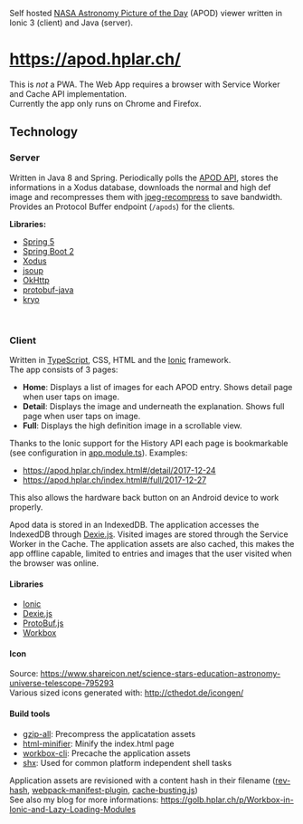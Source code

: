 Self hosted [NASA Astronomy Picture of the Day](https://apod.nasa.gov/apod/astropix.html) (APOD) viewer written in Ionic 3 (client) and Java (server).

# https://apod.hplar.ch/

This is *not* a PWA. The Web App requires a browser with Service Worker and Cache API implementation.    
Currently the app only runs on Chrome and Firefox. 

## Technology

### Server
Written in Java 8 and Spring. 
Periodically polls the [APOD API](https://api.nasa.gov/api.html), stores the informations in a Xodus database, downloads the normal and high def image and recompresses them with [jpeg-recompress](https://github.com/danielgtaylor/jpeg-archive) to save bandwidth.      
Provides an Protocol Buffer endpoint (`/apods`) for the clients.

**Libraries:**
  * [Spring 5](https://projects.spring.io/spring-framework/)
  * [Spring Boot 2](https://projects.spring.io/spring-boot/)
  * [Xodus](https://github.com/JetBrains/xodus)
  * [jsoup](https://jsoup.org/)
  * [OkHttp](http://square.github.io/okhttp/)
  * [protobuf-java](https://github.com/google/protobuf)
  * [kryo](https://github.com/EsotericSoftware/kryo)

<br>

### Client
Written in [TypeScript](https://www.typescriptlang.org/), CSS, HTML and the [Ionic](https://ionicframework.com/) framework.    
The app consists of 3 pages:
  * **Home**: Displays a list of images for each APOD entry. Shows detail page when user taps on image.
  * **Detail**: Displays the image and underneath the explanation. Shows full page when user taps on image.
  * **Full**: Displays the high definition image in a scrollable view.
  
Thanks to the Ionic support for the History API each page is bookmarkable (see configuration in [app.module.ts](https://github.com/ralscha/apod/blob/master/client/src/app/app.module.ts#L19-L25)). Examples:
  * https://apod.hplar.ch/index.html#/detail/2017-12-24
  * https://apod.hplar.ch/index.html#/full/2017-12-27
  
This also allows the hardware back button on an Android device to work properly.

Apod data is stored in an IndexedDB. The application accesses the IndexedDB through [Dexie.js](http://dexie.org/). Visited images are stored through the Service Worker in the Cache. The application assets are also cached, this makes the app offline capable, limited to entries and images that the user visited  when the browser was online.

#### Libraries
  * [Ionic](https://ionicframework.com/)
  * [Dexie.js](http://dexie.org/)
  * [ProtoBuf.js](https://github.com/dcodeIO/ProtoBuf.js/)
  * [Workbox](https://developers.google.com/web/tools/workbox/)
  
#### Icon
Source: https://www.shareicon.net/science-stars-education-astronomy-universe-telescope-795293      
Various sized icons generated with: http://cthedot.de/icongen/

#### Build tools
  * [gzip-all](https://www.npmjs.com/package/gzip-all): Precompress the applicatation assets
  * [html-minifier](https://www.npmjs.com/package/html-minifier): Minify the index.html page
  * [workbox-cli](https://github.com/googlechrome/workbox): Precache the application assets
  * [shx](https://github.com/shelljs/shx): Used for common platform independent shell tasks
  
Application assets are revisioned with a content hash in their filename ([rev-hash](https://www.npmjs.com/package/rev-hash), [webpack-manifest-plugin](https://github.com/danethurber/webpack-manifest-plugin), [cache-busting.js](https://github.com/ralscha/apod/blob/master/client/cache-busting.js))     
See also my blog for more informations: https://golb.hplar.ch/p/Workbox-in-Ionic-and-Lazy-Loading-Modules
